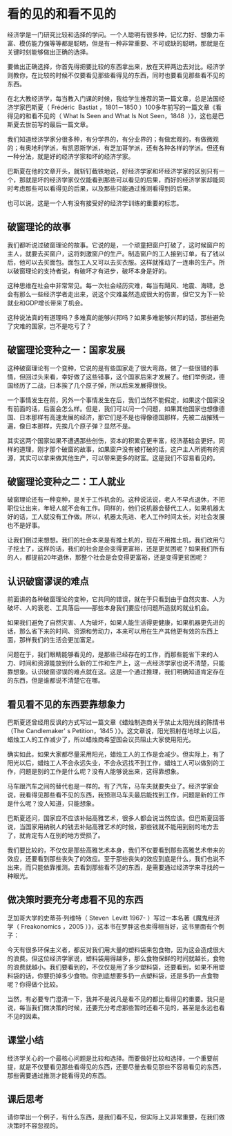 # 看的见的和看不见的
经济学是一门研究比较和选择的学问。一个人聪明有很多种，记忆力好、想象力丰富、模仿能力强等等都是聪明，但是有一种非常重要、不可或缺的聪明，那就是在关键时刻能够做出正确的选择。

要做出正确选择，你首先得把要比较的东西拿出来，放在天秤两边去对比。经济学则教你，在比较的时候不仅要看见那些看得见的东西，同时也要看见那些看不见的东西。

在北大教经济学，每当教入门课的时候，我给学生推荐的第一篇文章，总是法国经济学家巴斯夏（ Frédéric &nbsp;Bastiat&nbsp;，1801－1850 ）100多年前写的一篇文章《看得见的和看不见的（&nbsp;What Is Seen and What Is Not Seen，1848 &nbsp;）》，这也是巴斯夏去世前写的最后一篇文章。

我们知道经济学家分很多种，有分学界的，有分业界的；有做宏观的，有做微观的；有奥地利学派，有凯恩斯学派，有芝加哥学派，还有各种各样的学派。但还有一种分法，就是好的经济学家和坏的经济学家。

巴斯夏在他的文章开头，就斩钉截铁地说，好经济学家和坏经济学家的区别只有一个，那就是坏的经济学家仅仅能看到那些可以看见的后果，而好的经济学家却能同时考虑那些可以看得见的后果，以及那些只能通过推测看得到的后果。

也可以说，这是一个人有没有接受好的经济学训练的重要的标志。
## 破窗理论的故事
我们都听说过破窗理论的故事。它说的是，一个顽童把窗户打破了，这时候窗户的主人，就要去买窗户，这将刺激窗户的生产。制造窗户的工人接到订单，有了钱以后，他可以去买面包。面包工人又可以去买衣服。这样就推动了一连串的生产。所以破窗理论的支持者说，有破坏才有进步，破坏本身是好的。

这种思维在社会中非常常见。每一次社会经历灾难，每当有飓风、地震、海啸，总会有那么一些经济学者走出来，说这个灾难虽然造成很大的伤害，但它又为下一轮就业和GDP增长带来了机会。

这种说法真的有道理吗？多难真的能够兴邦吗？如果多难能够兴邦的话，那些避免了灾难的国家，岂不是吃亏了？
## 破窗理论变种之一：国家发展
这种破窗理论有一个变种，它说的是有些国家走了很大弯路，做了一些很错的事情，但回过头来看，幸好做了这些错事，这个国家后来才发展了。他们举例说，德国经历了二战，日本挨了几个原子弹，所以后来发展得很快。

一个事情发生在前，另外一个事情发生在后，我们当然不能假定，如果这个国家没有前面的话，后面会怎么样。但是，我们可以问一个问题，如果其他国家也想像德国、日本那样有高速发展的经济，那它们是不是也得像德国那样，先被二战摧残一遍，像日本那样，先挨几个原子弹？显然不是。

其实这两个国家如果不遭遇那些创伤，资本的积累会更丰富，经济基础会更好。同样的道理，刚才那个破窗的故事，如果窗户没有被打破的话，这户主人所拥有的资源，其实可以拿来做其他生产，可以带来更多的财富。这是我们不容易看见的。 
## 破窗理论变种之二：工人就业
破窗理论还有一种变种，是关于工作机会的。这种说法说，老人不早点退休，不把职位让出来，年轻人就不会有工作。同样的，他们说机器会替代工人，如果机器太好的话，工人就没有工作做。所以，机器太先进、老人工作时间太长，对社会发展也不是好事。

让我们倒过来想想。我们的社会本来是有推土机的，现在不用推土机，我们改用勺子挖土了，这样的话，我们的社会是会变得更富裕，还是更贫困呢？如果我们所有的人，都提前20年退休，那整个社会是会变得更富裕，还是变得更贫困呢？
## 认识破窗谬误的难点
前面讲的各种破窗理论的变种，它共同的错误，就在于只看到由于自然灾害、人为破坏、人的衰老、工具落后——那些本身我们要应付问题所造就的就业机会。

如果我们避免了自然灾害、人为破坏，如果人能生活得更健康，如果机器更先进的话，那么省下来的时间、资源和劳动力，本来可以用在生产其他更有效的东西上面，那样我们的生活会更加富足。

问题在于，我们眼睛能够看见的，是那些已经存在的工作，而那些能省下来的人力、时间和资源能放到什么新的工作和生产上，这一点经济学家也说不清楚，只能靠想象。认识破窗谬误的难点就在这。这是一个通过推理，我们明确知道肯定存在的东西，但是谁都说不清楚它在哪。
## 看见看不见的东西要靠想象力
巴斯夏还曾经用反讽的方式写过一篇文章《蜡烛制造商关于禁止太阳光线的陈情书（The Candlemaker' s Petition，1845&nbsp;）》。这文章说，阳光照射在地球上以后，蜡烛工人的工作减少了，所以蜡烛商希望国会议员阻止大家使用阳光。

确实如此，如果大家都尽量采用阳光，蜡烛工人的工作是会减少。但实际上，有了阳光以后，蜡烛工人不会永远失业，不会永远找不到工作，蜡烛工人可以做别的工作，问题是别的工作是什么呢？没有人能够说出来，这得靠想象。

马车跟汽车之间的替代也是一样的。有了汽车，马车夫就要失业了。经济学家会说，我看得见那些看不见的东西，我预测马车夫最后能找到工作，问题是新的工作是什么呢？没人知道，只能想象。

巴斯夏还问，国家应不应该补贴高雅艺术，很多人都会说当然应该。但巴斯夏回答说，当国家用纳税人的钱去补贴高雅艺术的时候，那些钱就不能用到别的地方去了，就肯定有人在别的地方受损了。

我们要比较的，不仅仅是那些高雅艺术本身，我们不仅要看到那些高雅艺术带来的效应，还要看到那些丧失了的效应。至于那些丧失的效应到底是什么，我们也说不出来，而只能依靠推测。去看到那些看不见的东西，是需要通过经济学来寻找的一种眼光。
## 做决策时要充分考虑看不见的东西
芝加哥大学的史蒂芬·列维特（ Steven &nbsp;Levitt&nbsp;1967- ）写过一本名著《魔鬼经济学（ Freakonomics&nbsp;，2005&nbsp;）》，这本书在罗胖这也卖得相当好，这书里面有个例子：

今天有很多环保主义者，都反对我们用大量的塑料袋来包食物，因为这会造成很大的浪费。但这位经济学家说，塑料袋用得越多，那么食物保鲜的时间就越长，食物的浪费就越小。我们要看到的，不仅仅是用了多少塑料袋，还要看到，如果不用塑料袋的话，你要扔掉多少食物。你到底想要多扔一点塑料袋，还是多扔一点食物呢？你得做个比较。

当然，有必要专门澄清一下，我并不是说凡是看不见的都比看得见的重要。我只是说，每当我们做决策的时候，还要充分考虑那些暂时还看不见的，甚至是永远也看不见的因素。
## 课堂小结
经济学关心的一个最核心问题是比较和选择。而要做好比较和选择，一个重要前提，就是不仅要看见那些看得见的东西，还要尽量去看见那些不容易看见的东西，那些需要通过推测才能看得见的东西。
## 课后思考
请你举出一个例子，有什么东西，是我们看不见，但实际上又非常重要，在我们做决策时不容忽视的。
